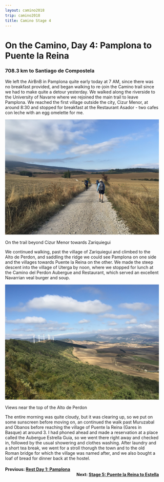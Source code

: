```yaml
---
layout: camino2018
trip: camino2018
title: Camino Stage 4
---
```


# On the Camino, Day 4: Pamplona to Puente la Reina

### 708.3 km to Santiago de Compostela

We left the AirBnB in Pamplona quite early today at 7 AM, since there was no breakfast provided, and began walking to re-join the Camino trail since we had to make quite a detour yesterday. We walked along the riverside to the University of Navarre where we rejoined the main trail to leave Pamplona. We reached the first village outside the city, Cizur Menor, at around 8:30 and stopped for breakfast at the Restaurant Asador - two cafes con leche with an egg omelette for me.

<img src="/assets/images/spain2018/zizur-mayor.JPG">
<p class=caption>On the trail beyond Cizur Menor towards Zariquiegui</p>

We continued walking, past the village of Zariquiegui and climbed to the Alto de Perdon, and saddling the ridge we could see Pamplona on one side and the villages towards Puente la Reina on the other. We made the steep descent into the village of Uterga by noon, where we stopped for lunch at the Camino del Perdon Aubergue and Restaurant, which served an excellent Navarrian veal burger and soup.

<img src="/assets/images/spain2018/alto-del-perdon.JPG">
<p class=caption>Views near the top of the Alto de Perdon</p>

The entire morning was quite cloudy, but it was clearing up, so we put on some sunscreen before moving on, an continued the walk past Muruzabal and Obanos before reaching the village of Puente la Reina (Gares in Basque) at around 3. I had phoned ahead and made a reservation at a place called the Aubergue Estrella Guia, so we went there right away and checked in, followed by the usual showering and clothes washing. After laundry and a short tea break, we went for a stroll thorugh the town and to the old Roman bridge for which the village was named after, and we also bought a loaf of bread for dinner back at the hostel.

<h4><div style="text-align: left; margin-bottom: -20px">Previous: <a href="/2018/09/06/camino3.html">Rest Day 1: Pamplona</a></div></h4>
<h4><div style="text-align: right;">Next: <a href="/2018/09/08/camino5.html">Stage 5: Puente la Reina to Estella</a></div></h4>